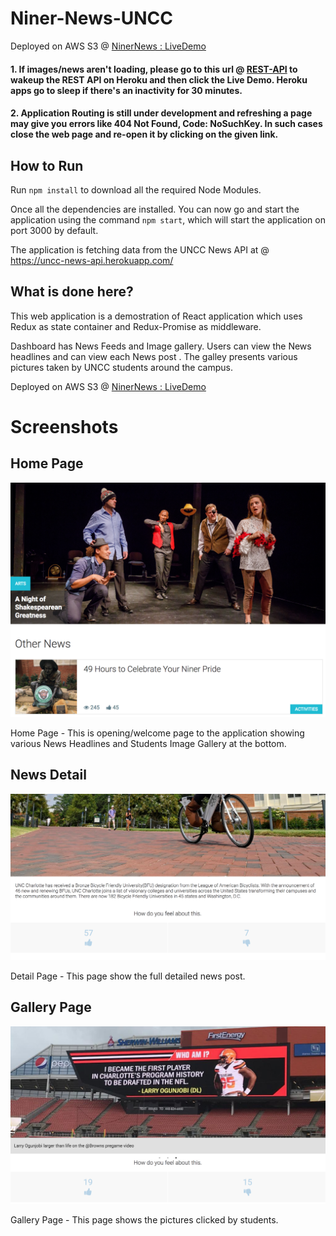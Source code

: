 # Niner-News-UNCC

Deployed on AWS S3 @ [NinerNews : LiveDemo](http://ninernews.s3-website-us-east-1.amazonaws.com)


#### 1. If images/news aren't loading, please go to this url @ [REST-API](https://uncc-news-api.herokuapp.com/)  to wakeup the REST API on Heroku and then click the Live Demo. Heroku apps go to sleep if there's an inactivity for 30 minutes.


#### 2. Application Routing is still under development and refreshing a page may give you errors like 404 Not Found, Code: NoSuchKey. In such cases close the web page and re-open it by clicking on the given link.


## How to Run

Run `npm install` to download all the required Node Modules.

Once all the dependencies are installed. You can now go and start the application using the command `npm start`, which will start the application on port 3000 by default.

The application is fetching data from the UNCC News API at  @ https://uncc-news-api.herokuapp.com/

## What is done here?

This web application is a demostration of React application which uses Redux as state container and Redux-Promise as middleware.

Dashboard has News Feeds and Image gallery. Users can view the News headlines and can view each News post . The galley presents various pictures taken by UNCC students around the campus.

Deployed on AWS S3 @ [NinerNews : LiveDemo](http://ninernews.s3-website-us-east-1.amazonaws.com)


# Screenshots

## Home Page
![alt text](screenshots/HomePage.png "Home Page -  This is opening/welcome page to the application")

Home Page -  This is opening/welcome page to the application showing various News Headlines and Students Image Gallery at the bottom.

## News Detail
![alt text](screenshots/NewsDetail.png "News Detail Page -  This page is rendered when user clicks of a headline. This gives more detail abouth the news posted")

Detail Page -  This page show the full detailed news post.

## Gallery Page
![alt text](screenshots/Gallery.png "Home Page -  This page shows various pictures clicked by UNCC students around the campus")

Gallery Page -  This page shows the pictures clicked by students.


